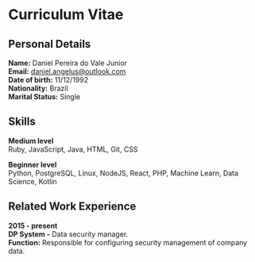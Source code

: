 # Curriculum Vitae

## Personal Details

**Name:** Daniel Pereira do Vale Junior</br>
**Email:** daniel.angelus@outlook.com </br>
**Date of birth:** 11/12/1992 </br>
**Nationality:** Brazil </br>
**Marital Status:** Single </br>

## Skills

**Medium level**</br>
Ruby, JavaScript, Java, HTML, Git, CSS

**Beginner level**</br>
Python, PostgreSQL, Linux, NodeJS, React, PHP, Machine Learn, Data Science, Kotlin 

## Related Work Experience
**2015 - present**</br>
**DP System -** Data security manager. </br>
**Function:** Responsible for configuring security management of company data.</br>

